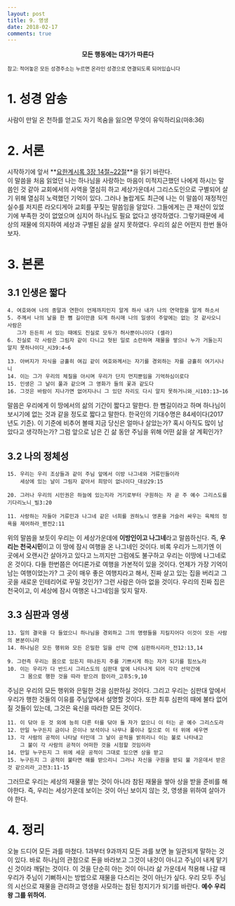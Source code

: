 ```yaml
---
layout: post
title: 9. 영생
date: 2018-02-17
comments: true
---
```


<center><strong>모든 행동에는 대가가 따른다</strong></center>

<small> 참고: 적어놓은 모든 성경주소는 누르면 온라인 성경으로 연결되도록 되어있습니다</small>

# 1. 성경 암송
사람이 만일 온 천하를 얻고도 자기 목숨을 잃으면 무엇이 유익하리요(마8:36)

# 2. 서론
시작하기에 앞서 **[요한계시록 3장 14절~22절](https://goo.gl/ZEzjqw)**을 읽기 바란다. <br>
이 말씀을 처음 읽었던 나는 하나님을 사랑하는 마음이 미적지근했던 나에게 하시는 말씀인 것 같아
교회에서의 사역을 열심히 하고 세상가운데서 그리스도인으로 구별되어 살기 위해 열심히 노력했던 기억이 있다.
그러나 놀랍게도 최근에 나는 이 말씀이 재정적인 실수를 저지른 라오디게아 교회를 꾸짖는 말씀임을 알았다.
그들에게는 큰 재산이 있었기에 부족한 것이 없었으며 심지어 하나님도 필요 없다고 생각하였다.
그렇기때문에 세상의 재물에 의지하여 세상과 구별된 삶을 살지 못하였다.
우리의 삶은 어떤지 한번 돌아보자.

# 3. 본론

## 3.1 인생은 짧다

```
4. 여호와여 나의 종말과 연한이 언제까지인지 알게 하사 내가 나의 연약함을 알게 하소서
5. 주께서 나의 날을 한 뼘 길이만큼 되게 하시매 나의 일생이 주앞에는 없는 것 같사오니 사람은
   그가 든든히 서 있는 때에도 진실로 모두가 허사뿐이니이다 (셀라)
6. 진실로 각 사람은 그림자 같이 다니고 헛된 일로 소란하며 재물을 쌓으나 누가 거둘는지 알지 못하나이다_시39:4~6
```

```
13. 아버지가 자식을 긍휼히 여김 같이 여호와께서는 자기를 경외하는 자를 긍휼히 여기시나니
14. 이는 그가 우리의 체질을 아시며 우리가 단지 먼지뿐임을 기억하심이로다
15. 인생은 그 날이 풀과 같으며 그 영화가 들의 꽃과 같도다
16. 그것은 바람이 지나가면 없어지나니 그 있던 자리도 다시 알지 못하거니와_시103:13~16
```

말씀은 우리에게 이 땅에서의 삶의 기간이 짧다고 말한다. 한 뼘길이라고 하며 하나님이 보시기에 없는 것과 같을 정도로 짧다고 말한다.
한국인의 기대수명은 84세이다(2017년도 기준). 이 기준에 비추어 볼때 지금 당신은 얼마나 살았는가? 
혹시 아직도 많이 남았다고 생각하는가? 그럼 앞으로 남은 긴 삶 동안 주님을 위해 어떤 삶을 살 계획인가?

## 3.2 나의 정체성

```
15. 우리는 우리 조상들과 같이 주님 앞에서 이방 나그네와 거류민들이라
    세상에 있는 날이 그림자 같아서 희망이 없나이다_대상29:15
```

```
20. 그러나 우리의 시민권은 하늘에 있는지라 거기로부터 구원하는 자 곧 주 예수 그리스도를 기다리노니_빌3:20
```

```
11. 사랑하는 자들아 거류민과 나그네 같은 너희를 권하노니 영혼을 거슬러 싸우는 육체의 정욕을 제어하라_벧전2:11
```

위의 말씀을 보듯이 우리는 이 세상가운데에 **이방인이고 나그네**라고 말씀하신다. 즉, **우리는 천국시민**이고 이 땅에 잠시 여행을 온 나그네인 것이다.
비록 우리가 느끼기엔 이 곳에서 오랜시간 살아가고 있다고 느끼지만 그럼에도 불구하고 우리는 이땅에 나그네로 온 것이다.
다들 한번쯤은 어디론가로 여행을 가본적이 있을 것이다. 언제가 가장 기억이 남는 여행이었는가?
그 곳이 매우 좋은 여행지라고 해서, 진짜 살고 있는 집을 버리고 그 곳을 새로운 인테리어로 꾸밀 것인가?
그런 사람은 아마 없을 것이다. 우리의 진짜 집은 천국이고, 이 세상에 잠시 여행온 나그네임을 잊지 말자.

## 3.3 심판과 영생

```
13. 일의 결국을 다 들었으니 하나님을 경외하고 그의 명령들을 지킬지어다 이것이 모든 사람의 본분이니라
14. 하나님은 모든 행위와 모든 은밀한 일을 선악 간에 심판하시리라_전12:13,14
```

```
9. 그런즉 우리는 몸으로 있든지 떠나든지 주를 기쁘시게 하는 자가 되기를 힘쓰노라
10. 이는 우리가 다 반드시 그리스도의 심판대 앞에 나타나게 되어 각각 선악간에
    그 몸으로 행한 것을 따라 받으려 함이라_고후5:9,10
```

주님은 우리의 모든 행위와 은밀한 것을 심판하실 것이다. 그리고 우리는 심판대 앞에서 우리가 행한 것들의 이유를 주님앞에서 설명할 것이다.
또한 최후 심판의 때에 불타 없어질 것들이 있는데, 그것은 육신을 따라한 모든 것이다.

```
11. 이 닦아 둔 것 외에 능히 다른 터를 닦아 둘 자가 없으니 이 터는 곧 예수 그리스도라
12. 만일 누구든지 금이나 은이나 보석이나 나무나 풀이나 짚으로 이 터 위에 세우면
13. 각 사람의 공적이 나타날 터인데 그 날이 공적을 밝히리니 이는 불로 나타내고
    그 불이 각 사람의 공적이 어떠한 것을 시험할 것임이라
14. 만일 누구든지 그 위에 세운 공적이 그대로 있으면 상을 받고
15. 누구든지 그 공적이 불타면 해를 받으리니 그러나 자신을 구원을 받되 불 가운데서 받은 것 같으리라_고전3:11-15
```

그러므로 우리는 세상의 재물을 쌓는 것이 아니라 참된 재물을 쌓아 상을 받을 준비를 해야한다.
즉, 우리는 세상가운데 보이는 것이 아닌 보이지 않는 것, 영생을 위하여 살아가야 한다.

# 4. 정리
오늘 드디어 모든 과를 마쳤다. 1과부터 9과까지 모든 과를 보면 늘 일관되게 말하는 것이 있다.
바로 하나님의 관점으로 돈을 바라보고 그것이 내것이 아니고 주님이 내게 맡기신 것이라 깨닭는 것이다.
이 것을 단순히 아는 것이 아니라 삶 가운데서 적용해 나갈 때 우리가 주님이 기뻐하시는 방법으로 재물을 다스리는 것이 아닌가 싶다.
우리 모두 주님의 시선으로 재물을 관리하고 영생을 사모하는 참된 청지기가 되기를 바란다.
**예수 우리왕 그를 위하여.**
